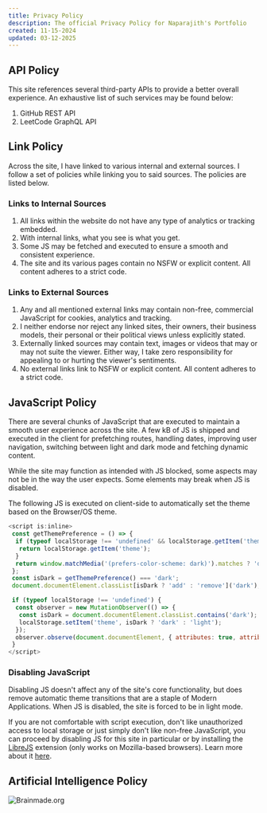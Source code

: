 ```yaml
---
title: Privacy Policy
description: The official Privacy Policy for Naparajith's Portfolio
created: 11-15-2024
updated: 03-12-2025
---
```


<!--
This website is only meant to showcase the work and and skills of the author,
on a professional level. It also has a blog, containing the author's observations
and opinions on various topics. The views expressed are the author's own.
Copyright (C) 2024  T L Naparajith

This program is free software: you can redistribute it and/or modify
it under the terms of the GNU Affero General Public License Version 3 as published
by the Free Software Foundation.

This program is distributed in the hope that it will be useful,
but WITHOUT ANY WARRANTY; without even the implied warranty of
MERCHANTABILITY or FITNESS FOR A PARTICULAR PURPOSE.  See the
GNU Affero General Public License for more details.

You should have received a copy of the GNU Affero General Public License
along with this program.  If not, see <https://www.gnu.org/licenses/agpl-3.0.txt>.

Contact me through electronic mail: <naparajith@duck.com>
-->

## API Policy

This site references several third-party APIs to provide a better overall
experience. An exhaustive list of such services may be found below:

1. GitHub REST API
2. LeetCode GraphQL API

## Link Policy

Across the site, I have linked to various internal and external sources.
I follow a set of policies while linking you to said sources.
The policies are listed below.

### Links to Internal Sources

1. All links within the website do not have any type of analytics or tracking embedded.
2. With internal links, what you see is what you get.
3. Some JS may be fetched and executed to ensure a smooth and consistent experience.
4. The site and its various pages contain no NSFW or explicit content.
   All content adheres to a strict code.

### Links to External Sources

1. Any and all mentioned external links may contain non-free, commercial
   JavaScript for cookies, analytics and tracking.
2. I neither endorse nor reject any linked sites, their owners, their business
   models, their personal or their political views unless explicitly stated.
3. Externally linked sources may contain text, images or videos that may or
   may not suite the viewer. Either way, I take zero responsibility for appealing
   to or hurting the viewer's sentiments.
4. No external links link to NSFW or explicit content. All content adheres to a
   strict code.

## JavaScript Policy

There are several chunks of JavaScript that are executed to maintain a smooth
user experience across the site. A few kB of JS is shipped and executed in the
client for prefetching routes, handling dates, improving user navigation, switching
between light and dark mode and fetching dynamic content.

While the site may function as intended with JS blocked, some aspects may not
be in the way the user expects. Some elements may break when JS is disabled.

The following JS is executed on client-side to automatically set the theme
based on the Browser/OS theme.

```js
<script is:inline>
 const getThemePreference = () => {
  if (typeof localStorage !== 'undefined' && localStorage.getItem('theme')) {
   return localStorage.getItem('theme');
  }
  return window.matchMedia('(prefers-color-scheme: dark)').matches ? 'dark' : 'light';
 };
 const isDark = getThemePreference() === 'dark';
 document.documentElement.classList[isDark ? 'add' : 'remove']('dark');

 if (typeof localStorage !== 'undefined') {
  const observer = new MutationObserver(() => {
   const isDark = document.documentElement.classList.contains('dark');
   localStorage.setItem('theme', isDark ? 'dark' : 'light');
  });
  observer.observe(document.documentElement, { attributes: true, attributeFilter: ['class'] });
 }
</script>
```

### Disabling JavaScript

Disabling JS doesn't affect any of the site's core functionality, but does
remove automatic theme transitions that are a staple of Modern Applications.
When JS is disabled, the site is forced to be in light mode.

If you are not comfortable with script execution, don't like unauthorized access
to local storage or just simply don't like non-free JavaScript, you can proceed
by disabling JS for this site in particular or by installing the
<a href="https://addons.mozilla.org/en-US/firefox/addon/librejs/" target="_blank">
LibreJS</a> extension (only works on Mozilla-based browsers). Learn more about it
<a href="https://www.gnu.org/software/librejs/" target="_blank">here</a>.

## Artificial Intelligence Policy

![Brainmade.org](https://brainmade.org/white-logo.svg)
